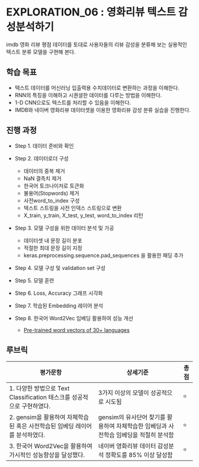 # EXPLORATION_06 : 영화리뷰 텍스트 감성분석하기
imdb 영화 리뷰 평점 데이터를 토대로 사용자들의 리뷰 감성을 분류해 보는 실용적인 텍스트 분류 모델을 구현해 본다.

## 학습 목표
- 텍스트 데이터를 머신러닝 입출력용 수치데이터로 변환하는 과정을 이해한다.
- RNN의 특징을 이해하고 시퀀셜한 데이터를 다루는 방법을 이해한다.
- 1-D CNN으로도 텍스트를 처리할 수 있음을 이해한다.
- IMDB와 네이버 영화리뷰 데이터셋을 이용한 영화리뷰 감성 분류 실습을 진행한다.

## 진행 과정
- Step 1. 데이터 준비와 확인
- Step 2. 데이터로더 구성

  - 데이터의 중복 제거
  - NaN 결측치 제거
  - 한국어 토크나이저로 토큰화
  - 불용어(Stopwords) 제거
  - 사전word_to_index 구성
  - 텍스트 스트링을 사전 인덱스 스트링으로 변환
  - X_train, y_train, X_test, y_test, word_to_index 리턴
- Step 3. 모델 구성을 위한 데이터 분석 및 가공

  - 데이터셋 내 문장 길이 분포
  - 적절한 최대 문장 길이 지정
  - keras.preprocessing.sequence.pad_sequences 을 활용한 패딩 추가
- Step 4. 모델 구성 및 validation set 구성
- Step 5. 모델 훈련
- Step 6. Loss, Accuracy 그래프 시각화
- Step 7. 학습된 Embedding 레이어 분석
- Step 8. 한국어 Word2Vec 임베딩 활용하여 성능 개선
  - [Pre-trained word vectors of 30+ languages](https://github.com/Kyubyong/wordvectors)

## 루브릭
|평가문항|상세기준|총점|
|------|------|---|
|1. 다양한 방법으로 Text Classification 태스크를 성공적으로 구현하였다.|3가지 이상의 모델이 성공적으로 시도됨|⭐️|
|2. gensim을 활용하여 자체학습된 혹은 사전학습된 임베딩 레이어를 분석하였다.|gensim의 유사단어 찾기를 활용하여 자체학습한 임베딩과 사전학습 임베딩을 적절히 분석함|⭐️|
|3. 한국어 Word2Vec을 활용하여 가시적인 성능향상을 달성했다.|네이버 영화리뷰 데이터 감성분석 정확도를 85% 이상 달성함|⭐️|
